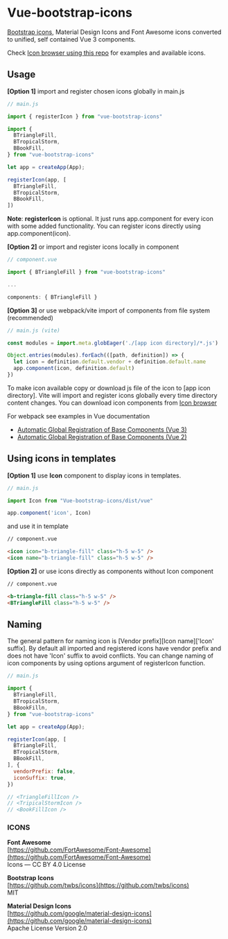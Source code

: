 # Vue-bootstrap-icons

[Bootstrap icons](https://https://icons.getbootstrap.com/), Material Design Icons and Font Awesome icons converted to unified, self contained Vue 3 components. 

Check [Icon browser using this repo](https://vue-icon-browser.netlify.app/) for examples and available icons.

## Usage

**[Option 1]** import and register chosen icons globally in main.js

```js
// main.js

import { registerIcon } from "vue-bootstrap-icons"

import { 
  BTriangleFill,
  BTropicalStorm,
  BBookFill,
} from "vue-bootstrap-icons"

let app = createApp(App);

registerIcon(app, [
  BTriangleFill,
  BTropicalStorm,
  BBookFill,
])
```

**Note**: **registerIcon** is optional. It just runs app.component for every icon with some added functionality. You can register icons directly using app.component(icon). 

**[Option 2]** or import and register icons locally in component

```js
// component.vue

import { BTriangleFill } from "vue-bootstrap-icons"

...

components: { BTriangleFill }
```

**[Option 3]** or use webpack/vite import of components from file system (recommended)

```js
// main.js (vite)

const modules = import.meta.globEager('./[app icon directory]/*.js')

Object.entries(modules).forEach(([path, definition]) => {
  let icon = definition.default.vendor + definition.default.name
  app.component(icon, definition.default)
})
```

To make icon available copy or download js file of the icon to [app icon directory]. Vite will import and register icons globally every time directory content changes.
You can download icon components from [Icon browser](https://vue-icon-browser.netlify.app/)

For webpack see examples in Vue documentation
* [Automatic Global Registration of Base Components (Vue 3)](https://v3.vuejs.org/cookbook/automatic-global-registration-of-base-components.html#base-example)
* [Automatic Global Registration of Base Components (Vue 2)](https://vuejs.org/v2/guide/components-registration.html#Automatic-Global-Registration-of-Base-Components)

## Using icons in templates

**[Option 1]** use **Icon** component to display icons in templates.

```js
// main.js

import Icon from "Vue-bootstrap-icons/dist/vue"

app.component('icon', Icon)
```

and use it in template

```html
// component.vue

<icon icon="b-triangle-fill" class="h-5 w-5" />
<icon name="b-triangle-fill" class="h-5 w-5" />
```

**[Option 2]** or use icons directly as components without Icon component

```html
// component.vue

<b-triangle-fill class="h-5 w-5" />
<BTriangleFill class="h-5 w-5" />
```

## Naming

The general pattern for naming icon is [Vendor prefix][Icon name]['Icon' suffix]. By default all imported and registered icons have vendor prefix and does not have 'Icon' suffix to avoid conflicts. You can change naming of icon components by using options argument of registerIcon function.

```js
// main.js

import { 
  BTriangleFill,
  BTropicalStorm,
  BBookFilln,
} from "vue-bootstrap-icons"

let app = createApp(App);

registerIcon(app, [
  BTriangleFill,
  BTropicalStorm,
  BBookFill,
], {
  vendorPrefix: false,
  iconSuffix: true,
})

// <TriangleFillIcon />
// <TripicalStormIcon />
// <BookFillIcon />
```

### ICONS

**Font Awesome**  
[https://github.com/FortAwesome/Font-Awesome](https://github.com/FortAwesome/Font-Awesome)  
Icons — CC BY 4.0 License

**Bootstrap Icons**  
[https://github.com/twbs/icons](https://github.com/twbs/icons)  
MIT

**Material Design Icons**  
[https://github.com/google/material-design-icons](https://github.com/google/material-design-icons)  
Apache License Version 2.0
